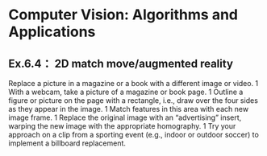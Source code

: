 # Computer Vision: Algorithms and Applications
## Ex.6.4： 2D match move/augmented reality 
Replace a picture in a magazine or a book with a different image or video.
1 With a webcam, take a picture of a magazine or book page.
1 Outline a figure or picture on the page with a rectangle, i.e., draw over the four sides as they appear in the image.
1 Match features in this area with each new image frame.
1 Replace the original image with an “advertising” insert, warping the new image with the appropriate homography.
1 Try your approach on a clip from a sporting event (e.g., indoor or outdoor soccer) to implement a billboard replacement.

